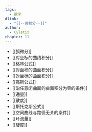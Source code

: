 ```yaml
---
tags:
  - 数学
dlink:
  - "[[--微积分--]]"
author:
  - Cyletix
chapter: 11
---
```

- [[弧微分]]
- [[对坐标的曲线积分]]
- [[格林公式]]
- [[对面积的曲面积分]]
- [[对坐标的曲面积分]]
- [[高斯公式]]
- [[沿任意闭曲面的曲面积分为零的条件]]
- [[通量]]
- [[散度]]
- [[斯托克斯公式]]
- [[空间曲线与路径无关的条件]]
- [[环流量]]
- [[旋度]]